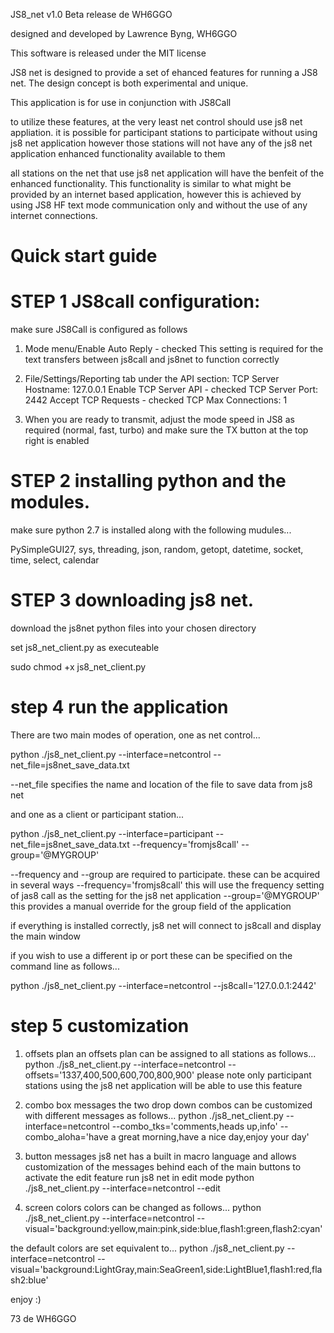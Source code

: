 
JS8_net v1.0 Beta release de WH6GGO

designed and developed by Lawrence Byng, WH6GGO

This software is released under the MIT license


JS8 net is designed to provide a set of ehanced features for running a JS8 net.
The design concept is both experimental and unique. 

This application is for use in conjunction with JS8Call

to utilize these features, at the very least net control should use js8 net appliation.
it is possible for participant stations to participate without using js8 net application
however those stations will not have any of the js8 net application enhanced functionality 
available to them

all stations on the net that use js8 net application will have the benfeit of the enhanced functionality.
This functionality is similar to what might be provided by an internet based application, however this 
is achieved by using JS8 HF text mode communication only and without the use of any internet connections. 


Quick start guide
=================

STEP 1 JS8call configuration:
============================
make sure JS8Call is configured as follows

1) Mode menu/Enable Auto Reply - checked
This setting is required for the text transfers between js8call and js8net to function correctly

2) File/Settings/Reporting tab
under the API section:
TCP Server Hostname: 127.0.0.1   Enable TCP Server API - checked
TCP Server Port:     2442        Accept TCP Requests   - checked
TCP Max Connections: 1

3) When you are ready to transmit, adjust the mode speed in JS8 as required (normal, fast, turbo) and make sure
 the TX button at the top right is enabled


STEP 2 installing python and the modules. 
==========================================
make sure python 2.7 is installed along with the following mudules...

PySimpleGUI27, sys, threading, json, random, getopt, datetime, socket, time, select, calendar


STEP 3 downloading js8 net. 
===========================
download the js8net python files into your chosen directory

set js8_net_client.py as executeable

sudo chmod +x js8_net_client.py


step 4 run the application
==========================

There are two main modes of operation, one as net control...

python ./js8_net_client.py --interface=netcontrol --net_file=js8net_save_data.txt

--net_file specifies the name and location of the file to save data from js8 net


and one as a client or participant station...

python ./js8_net_client.py --interface=participant --net_file=js8net_save_data.txt --frequency='fromjs8call' --group='@MYGROUP'

--frequency and --group are required to participate. these can be acquired in several ways
--frequency='fromjs8call' this will use the frequency setting of jas8 call as the setting for the js8 net application
--group='@MYGROUP' this provides a manual override for the group field of the application

if everything is installed correctly, js8 net will connect to js8call and display the main window


if you wish to use a different ip or port these can be specified on the command line as follows...

python ./js8_net_client.py --interface=netcontrol --js8call='127.0.0.1:2442'


step 5 customization
====================

1) offsets plan
an offsets plan can be assigned to all stations as follows...
python ./js8_net_client.py --interface=netcontrol --offsets='1337,400,500,600,700,800,900'
please note only participant stations using the js8 net application will be able to use this feature


2) combo box messages
the two drop down combos can be customized with different messages as follows...
python ./js8_net_client.py --interface=netcontrol --combo_tks='comments,heads up,info' --combo_aloha='have a great morning,have a nice day,enjoy your day'


3) button messages
js8 net has a built in macro language and allows customization of the messages behind each of the main buttons
to activate the edit feature run js8 net in edit mode
python ./js8_net_client.py --interface=netcontrol --edit


4) screen colors
colors can be changed as follows...
python ./js8_net_client.py --interface=netcontrol --visual='background:yellow,main:pink,side:blue,flash1:green,flash2:cyan'

the default colors are set equivalent to...
python ./js8_net_client.py --interface=netcontrol --visual='background:LightGray,main:SeaGreen1,side:LightBlue1,flash1:red,flash2:blue'




enjoy :)

73 de WH6GGO
